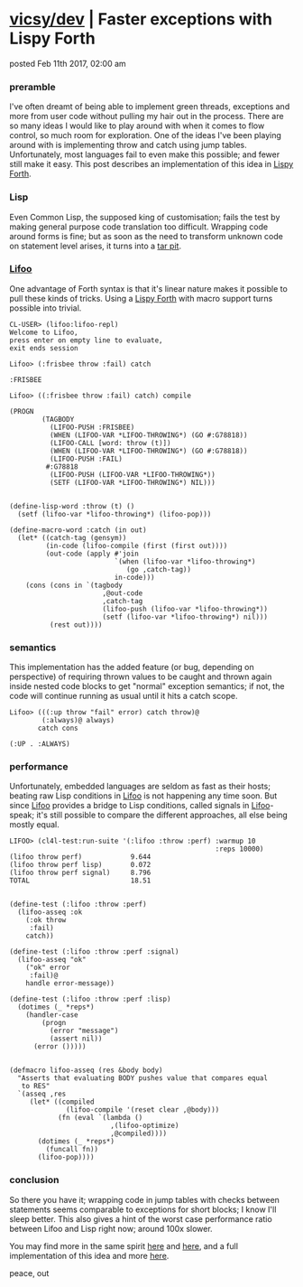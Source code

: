 # [vicsy/dev](https://github.com/codr4life/vicsydev) | Faster exceptions with Lispy Forth
posted Feb 11th 2017, 02:00 am

### preramble
I've often dreamt of being able to implement green threads, exceptions and more from user code without pulling my hair out in the process. There are so many ideas I would like to play around with when it comes to flow control, so much room for exploration. One of the ideas I've been playing around with is implementing throw and catch using jump tables. Unfortunately, most languages fail to even make this possible; and fewer still make it easy. This post describes an implementation of this idea in [Lispy Forth](https://github.com/codr4life/lifoo).

### Lisp
Even Common Lisp, the supposed king of customisation; fails the test by making general purpose code translation too difficult. Wrapping code around forms is fine; but as soon as the need to transform unknown code on statement level arises, it turns into a [tar pit](http://quickdocs.org/cl-cont/api). 

### [Lifoo](https://github.com/codr4life/lifoo)
One advantage of Forth syntax is that it's linear nature makes it possible to pull these kinds of tricks. Using a [Lispy Forth](https://github.com/codr4life/lifoo) with macro support turns possible into trivial.

```
CL-USER> (lifoo:lifoo-repl)
Welcome to Lifoo,
press enter on empty line to evaluate,
exit ends session

Lifoo> (:frisbee throw :fail) catch

:FRISBEE

Lifoo> ((:frisbee throw :fail) catch) compile

(PROGN
        (TAGBODY
          (LIFOO-PUSH :FRISBEE)
          (WHEN (LIFOO-VAR *LIFOO-THROWING*) (GO #:G78818))
          (LIFOO-CALL [word: throw (t)])
          (WHEN (LIFOO-VAR *LIFOO-THROWING*) (GO #:G78818))
          (LIFOO-PUSH :FAIL)
         #:G78818
          (LIFOO-PUSH (LIFOO-VAR *LIFOO-THROWING*))
          (SETF (LIFOO-VAR *LIFOO-THROWING*) NIL)))
          
          
(define-lisp-word :throw (t) ()
  (setf (lifoo-var *lifoo-throwing*) (lifoo-pop)))

(define-macro-word :catch (in out)
  (let* ((catch-tag (gensym))
         (in-code (lifoo-compile (first (first out))))
         (out-code (apply #'join
                          `(when (lifoo-var *lifoo-throwing*)
                             (go ,catch-tag))
                          in-code)))
    (cons (cons in `(tagbody
                       ,@out-code
                       ,catch-tag
                       (lifoo-push (lifoo-var *lifoo-throwing*))
                       (setf (lifoo-var *lifoo-throwing*) nil)))
          (rest out))))
```

### semantics
This implementation has the added feature (or bug, depending on perspective) of requiring thrown values to be caught and thrown again inside nested code blocks to get "normal" exception semantics; if not, the code will continue running as usual until it hits a catch scope.

```
Lifoo> (((:up throw "fail" error) catch throw)@
        (:always)@ always) 
       catch cons

(:UP . :ALWAYS)
```

### performance
Unfortunately, embedded languages are seldom as fast as their hosts; beating raw Lisp conditions in [Lifoo](https://github.com/codr4life/lifoo) is not happening any time soon. But since [Lifoo](https://github.com/codr4life/lifoo) provides a bridge to Lisp conditions, called signals in [Lifoo](https://github.com/codr4life/lifoo)-speak; it's still possible to compare the different approaches, all else being mostly equal. 

```
LIFOO> (cl4l-test:run-suite '(:lifoo :throw :perf) :warmup 10 
                                                   :reps 10000)
(lifoo throw perf)            9.644
(lifoo throw perf lisp)       0.072
(lifoo throw perf signal)     8.796
TOTAL                         18.51


(define-test (:lifoo :throw :perf)
  (lifoo-asseq :ok
    (:ok throw
     :fail)
    catch))

(define-test (:lifoo :throw :perf :signal)
  (lifoo-asseq "ok"
    ("ok" error
     :fail)@
    handle error-message))

(define-test (:lifoo :throw :perf :lisp)
  (dotimes (_ *reps*)
    (handler-case
        (progn
          (error "message")
          (assert nil))
      (error ()))))


(defmacro lifoo-asseq (res &body body)
  "Asserts that evaluating BODY pushes value that compares equal 
   to RES"
  `(asseq ,res
     (let* ((compiled 
              (lifoo-compile '(reset clear ,@body)))
            (fn (eval `(lambda ()
                         ,(lifoo-optimize)
                         ,@compiled))))
       (dotimes (_ *reps*)
         (funcall fn))
       (lifoo-pop))))
```

### conclusion
So there you have it; wrapping code in jump tables with checks between statements seems comparable to exceptions for short blocks; I know I'll sleep better. This also gives a hint of the worst case performance ratio between Lifoo and Lisp right now; around 100x slower.

You may find more in the same spirit [here](http://vicsydev.blogspot.de/) and [here](https://github.com/codr4life/vicsydev), and a full implementation of this idea and more [here](https://github.com/codr4life).

peace, out
